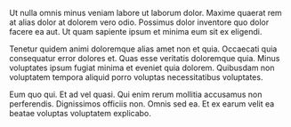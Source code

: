 Ut nulla omnis minus veniam labore ut laborum dolor. Maxime quaerat rem at alias dolor at dolorem vero odio. Possimus dolor inventore quo dolor facere ea aut. Ut quam sapiente ipsum et minima eum sit ex eligendi.
 Tenetur quidem animi doloremque alias amet non et quia. Occaecati quia consequatur error dolores et. Quas esse veritatis doloremque quia. Minus voluptates ipsum fugiat minima et eveniet quia dolorem. Quibusdam non voluptatem tempora aliquid porro voluptas necessitatibus voluptates.
 Eum quo qui. Et ad vel quasi. Qui enim rerum mollitia accusamus non perferendis. Dignissimos officiis non. Omnis sed ea. Et ex earum velit ea beatae voluptas voluptatem explicabo.